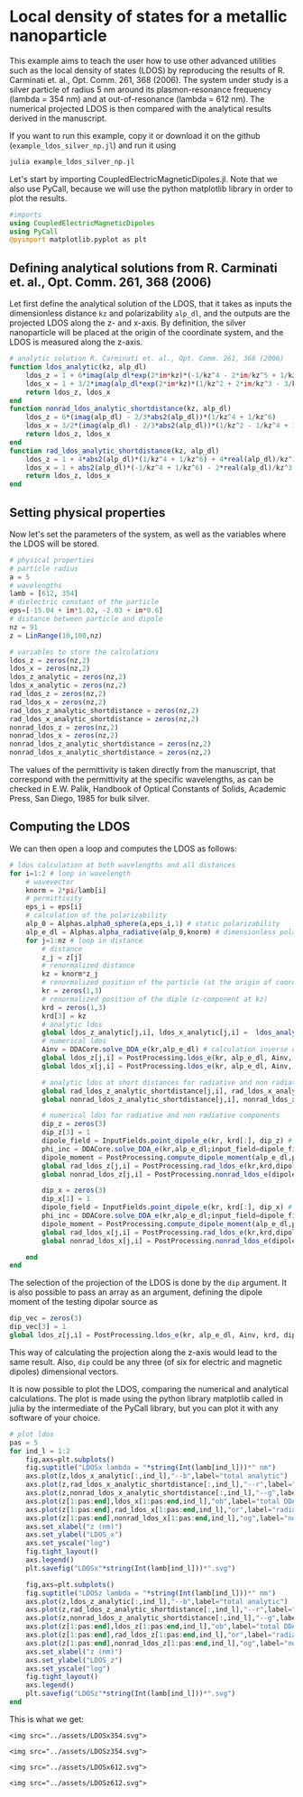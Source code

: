# Local density of states for a metallic nanoparticle

This example aims to teach the user how to use other advanced utilities such as the local density of states (LDOS) by reproducing the results of R. Carminati et. al., Opt. Comm. 261, 368 (2006). The system under study is a silver particle of radius 5 nm around its plasmon-resonance frequency (lambda = 354 nm) and at out-of-resonance (lambda = 612 nm). The numerical projected LDOS is then compared with the analytical results derived in the manuscript.  

If you want to run this example, copy it or download it on the github (`example_ldos_silver_np.jl`) and run it using 

```bash
julia example_ldos_silver_np.jl

```
Let's start by importing CoupledElectricMagneticDipoles.jl. Note that we also use PyCall, because we will use the python matplotlib library in order to plot the results.

```julia
#imports
using CoupledElectricMagneticDipoles
using PyCall
@pyimport matplotlib.pyplot as plt

```
## Defining analytical solutions from R. Carminati et. al., Opt. Comm. 261, 368 (2006)

Let first define the analytical solution of the LDOS, that it takes as inputs the dimensionless distance `kz` and polarizability `alp_dl`, and the outputs are the projected LDOS along the z- and x-axis. By definition, the silver nanoparticle will be placed at the origin of the coordinate system, and the LDOS is measured along the z-axis.

```julia
# analytic solution R. Carminati et. al., Opt. Comm. 261, 368 (2006)
function ldos_analytic(kz, alp_dl)
    ldos_z = 1 + 6*imag(alp_dl*exp(2*im*kz)*(-1/kz^4 - 2*im/kz^5 + 1/kz^6) )
    ldos_x = 1 + 3/2*imag(alp_dl*exp(2*im*kz)*(1/kz^2 + 2*im/kz^3 - 3/kz^4 - 2*im/kz^5 + 1/kz^6) )
    return ldos_z, ldos_x
end
function nonrad_ldos_analytic_shortdistance(kz, alp_dl)
    ldos_z = 6*(imag(alp_dl) - 2/3*abs2(alp_dl))*(1/kz^4 + 1/kz^6) 
    ldos_x = 3/2*(imag(alp_dl) - 2/3*abs2(alp_dl))*(1/kz^2 - 1/kz^4 + 1/kz^6) 
    return ldos_z, ldos_x
end
function rad_ldos_analytic_shortdistance(kz, alp_dl)
    ldos_z = 1 + 4*abs2(alp_dl)*(1/kz^4 + 1/kz^6) + 4*real(alp_dl)/kz^3
    ldos_x = 1 + abs2(alp_dl)*(-1/kz^4 + 1/kz^6) - 2*real(alp_dl)/kz^3
    return ldos_z, ldos_x
end
```

## Setting physical properties

Now let's set the parameters of the system, as well as the variables where the LDOS will be stored.

```julia
# physical properties
# particle radius
a = 5
# wavelengths
lamb = [612, 354] 
# dielectric constant of the particle
eps=[-15.04 + im*1.02, -2.03 + im*0.6] 
# distance between particle and dipole 
nz = 91 
z = LinRange(10,100,nz)

# variables to store the calculations
ldos_z = zeros(nz,2) 
ldos_x = zeros(nz,2)
ldos_z_analytic = zeros(nz,2) 
ldos_x_analytic = zeros(nz,2)
rad_ldos_z = zeros(nz,2) 
rad_ldos_x = zeros(nz,2)
rad_ldos_z_analytic_shortdistance = zeros(nz,2) 
rad_ldos_x_analytic_shortdistance = zeros(nz,2)
nonrad_ldos_z = zeros(nz,2) 
nonrad_ldos_x = zeros(nz,2)
nonrad_ldos_z_analytic_shortdistance = zeros(nz,2) 
nonrad_ldos_x_analytic_shortdistance = zeros(nz,2)
```
The values of the permittivity is taken directly from the manuscript, that correspond with the permittivity at the specific wavelengths, as can be checked in E.W. Palik, Handbook of Optical Constants of Solids, Academic Press, San Diego, 1985 for bulk silver. 

## Computing the LDOS

We can then open a loop and computes the LDOS as follows:

```julia
# ldos calculation at both wavelengths and all distances
for i=1:2 # loop in wavelength
    # wavevector
    knorm = 2*pi/lamb[i] 
    # permittivity
    eps_i = eps[i] 
    # calculation of the polarizability
    alp_0 = Alphas.alpha0_sphere(a,eps_i,1) # static polarizability
    alp_e_dl = Alphas.alpha_radiative(alp_0,knorm) # dimensionless polarizability with radiative corrections
    for j=1:nz # loop in distance
        # distance
        z_j = z[j] 
        # renormalized distance
        kz = knorm*z_j
        # renormalized position of the particle (at the origin of coordinates) 
        kr = zeros(1,3) 
        # renormalized position of the diple (z-component at kz)
        krd = zeros(1,3) 
        krd[3] = kz
        # analytic ldos
        global ldos_z_analytic[j,i], ldos_x_analytic[j,i] =  ldos_analytic(kz, alp_e_dl) 
        # numerical ldos
        Ainv = DDACore.solve_DDA_e(kr,alp_e_dl) # calculation inverse dda matrix
        global ldos_z[j,i] = PostProcessing.ldos_e(kr, alp_e_dl, Ainv, krd, dip = 3) # ldos z-axis
        global ldos_x[j,i] = PostProcessing.ldos_e(kr, alp_e_dl, Ainv, krd, dip = 1) # ldos x-axis

        # analytic ldos at short distances for radiative and non radiative components
        global rad_ldos_z_analytic_shortdistance[j,i], rad_ldos_x_analytic_shortdistance[j,i] =  rad_ldos_analytic_shortdistance(kz, alp_e_dl)
        global nonrad_ldos_z_analytic_shortdistance[j,i], nonrad_ldos_x_analytic_shortdistance[j,i] =  nonrad_ldos_analytic_shortdistance(kz, alp_e_dl)

        # numerical ldos for radiative and non radiative components
        dip_z = zeros(3)
        dip_z[3] = 1
        dipole_field = InputFields.point_dipole_e(kr, krd[:], dip_z) # field of the point dipole with dipole moment "dip_z"
        phi_inc = DDACore.solve_DDA_e(kr,alp_e_dl;input_field=dipole_field)     # incident field at the silver particle 
        dipole_moment = PostProcessing.compute_dipole_moment(alp_e_dl,phi_inc) # dipole moment at the silver particle
        global rad_ldos_z[j,i] = PostProcessing.rad_ldos_e(kr,krd,dipole_moment,dip_z)          # radiative ldos z-axis
        global nonrad_ldos_z[j,i] = PostProcessing.nonrad_ldos_e(dipole_moment,phi_inc,dip_z)   # non-radiative ldos z-axis

        dip_x = zeros(3)
        dip_x[1] = 1
        dipole_field = InputFields.point_dipole_e(kr, krd[:], dip_x) # field of the point dipole with dipole moment "dip_x"
        phi_inc = DDACore.solve_DDA_e(kr,alp_e_dl;input_field=dipole_field)     # incident field at the silver particle 
        dipole_moment = PostProcessing.compute_dipole_moment(alp_e_dl,phi_inc) # dipole moment at the silver particle
        global rad_ldos_x[j,i] = PostProcessing.rad_ldos_e(kr,krd,dipole_moment,dip_x)          # radiative ldos x-axis
        global nonrad_ldos_x[j,i] = PostProcessing.nonrad_ldos_e(dipole_moment,phi_inc,dip_x)   # non-radiative ldos x-axis

    end
end
```
The selection of the projection of the LDOS is done by the `dip` argument. It is also possible to pass an array as an argument, defining the dipole moment of the testing dipolar source as

```julia
dip_vec = zeros(3)
dip_vec[3] = 1 
global ldos_z[j,i] = PostProcessing.ldos_e(kr, alp_e_dl, Ainv, krd, dip = dip_vec) # ldos z-axis
```
This way of calculating the projection along the z-axis would lead to the same result. Also, `dip` could be any three (of six for electric and magnetic dipoles) dimensional vectors.

It is now possible to plot the LDOS, comparing the numerical and analytical calculations. The plot is made using the python library matplotlib called in julia by the intermediate of the PyCall library, but you can plot it with any software of your choice.

```julia
# plot ldos
pas = 5 
for ind_l = 1:2
    fig,axs=plt.subplots()
    fig.suptitle("LDOSx lambda = "*string(Int(lamb[ind_l]))*" nm")
    axs.plot(z,ldos_x_analytic[:,ind_l],"--b",label="total analytic")
    axs.plot(z,rad_ldos_x_analytic_shortdistance[:,ind_l],"--r",label="radiative analytic")
    axs.plot(z,nonrad_ldos_x_analytic_shortdistance[:,ind_l],"--g",label="non radiative analytic")
    axs.plot(z[1:pas:end],ldos_x[1:pas:end,ind_l],"ob",label="total DDA")
    axs.plot(z[1:pas:end],rad_ldos_x[1:pas:end,ind_l],"or",label="radiative DDA")
    axs.plot(z[1:pas:end],nonrad_ldos_x[1:pas:end,ind_l],"og",label="non radiative DDA")
    axs.set_xlabel("z (nm)")
    axs.set_ylabel("LDOS_x")
    axs.set_yscale("log")
    fig.tight_layout()
    axs.legend()
    plt.savefig("LDOSx"*string(Int(lamb[ind_l]))*".svg")

    fig,axs=plt.subplots()
    fig.suptitle("LDOSz lambda = "*string(Int(lamb[ind_l]))*" nm")
    axs.plot(z,ldos_z_analytic[:,ind_l],"--b",label="total analytic")
    axs.plot(z,rad_ldos_z_analytic_shortdistance[:,ind_l],"--r",label="radiative analytic")
    axs.plot(z,nonrad_ldos_z_analytic_shortdistance[:,ind_l],"--g",label="non radiative analytic")
    axs.plot(z[1:pas:end],ldos_z[1:pas:end,ind_l],"ob",label="total DDA")
    axs.plot(z[1:pas:end],rad_ldos_z[1:pas:end,ind_l],"or",label="radiative DDA")
    axs.plot(z[1:pas:end],nonrad_ldos_z[1:pas:end,ind_l],"og",label="non radiative DDA")
    axs.set_xlabel("z (nm)")
    axs.set_ylabel("LDOS_z")
    axs.set_yscale("log")
    fig.tight_layout()
    axs.legend()
    plt.savefig("LDOSz"*string(Int(lamb[ind_l]))*".svg")
end
```
This is what we get:

```@raw html
<img src="../assets/LDOSx354.svg">
```
```@raw html
<img src="../assets/LDOSz354.svg">
```
```@raw html
<img src="../assets/LDOSx612.svg">
```
```@raw html
<img src="../assets/LDOSz612.svg">
```

